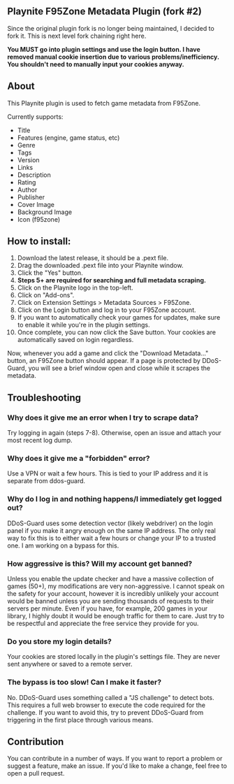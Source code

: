 ## Playnite F95Zone Metadata Plugin (fork #2)

Since the original plugin fork is no longer being maintained, I decided to fork it. This is next level fork chaining right here. 

**You MUST go into plugin settings and use the login button. I have removed manual cookie insertion due to various problems/inefficiency. You shouldn't need to manually input your cookies anyway.**

## About
This Playnite plugin is used to fetch game metadata from F95Zone.

Currently supports:
- Title
- Features (engine, game status, etc)
- Genre
- Tags
- Version
- Links
- Description
- Rating
- Author
- Publisher
- Cover Image
- Background Image
- Icon (f95zone) 

## How to install:
1. Download the latest release, it should be a .pext file. 
2. Drag the downloaded .pext file into your Playnite window. 
3. Click the "Yes" button. 
4. **Steps 5+ are required for searching and full metadata scraping.**
5. Click on the Playnite logo in the top-left. 
6. Click on "Add-ons". 
7. Click on Extension Settings > Metadata Sources > F95Zone. 
8. Click on the Login button and log in to your F95Zone account. 
9. If you want to automatically check your games for updates, make sure to enable it while you're in the plugin settings. 
10. Once complete, you can now click the Save button. Your cookies are automatically saved on login regardless. 

Now, whenever you add a game and click the "Download Metadata..." button, an F95Zone button should appear. If a page is protected by DDoS-Guard, you will see a brief window open and close while it scrapes the metadata. 

## Troubleshooting
### Why does it give me an error when I try to scrape data?
Try logging in again (steps 7-8). Otherwise, open an issue and attach your most recent log dump. 

### Why does it give me a "forbidden" error?
Use a VPN or wait a few hours. This is tied to your IP address and it is separate from ddos-guard. 

### Why do I log in and nothing happens/I immediately get logged out? 
DDoS-Guard uses some detection vector (likely webdriver) on the login panel if you make it angry enough on the same IP address. The only real way to fix this is to either wait a few hours or change your IP to a trusted one. I am working on a bypass for this. 

### How aggressive is this? Will my account get banned?
Unless you enable the update checker and have a massive collection of games (50+), my modifications are very non-aggressive. I cannot speak on the safety for your account, however it is incredibly unlikely your account would be banned unless you are sending thousands of requests to their servers per minute. Even if you have, for example, 200 games in your library, I highly doubt it would be enough traffic for them to care. Just try to be respectful and appreciate the free service they provide for you.

### Do you store my login details?
Your cookies are stored locally in the plugin's settings file. They are never sent anywhere or saved to a remote server.

### The bypass is too slow! Can I make it faster?
No. DDoS-Guard uses something called a "JS challenge" to detect bots. This requires a full web browser to execute the code required for the challenge. If you want to avoid this, try to prevent DDoS-Guard from triggering in the first place through various means.

## Contribution
You can contribute in a number of ways. If you want to report a problem or suggest a feature, make an issue.
If you'd like to make a change, feel free to open a pull request.
